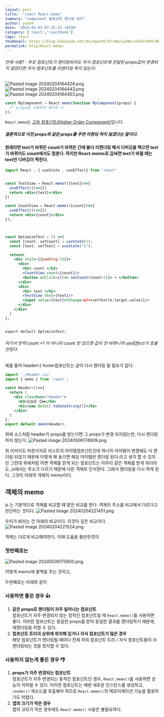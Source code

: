 ```yaml
---
layout: post
title:  "react React.memo"
summary: "component 불필요한 렌더링 방지"
author: yoo94
date: '2024-03-03 07:35:23 +0530'
category: ['react','reactHook']
tags: react
thumbnail: https://blog.kakaocdn.net/dn/dpwvVE/btrBqolp4WG/xU2kPsR8hJ0Rpx9B1LSoZ1/img.png
permalink: blog/React.memo/
---
```


###### 언제 사용?  : 부모 컴포넌트가 렌더링되어도 자식 컴포넌트에 전달된 props값이 변경되지 않았다면 자식 컴포넌트를 리렌더링 하지 않는다.

<img src="/blog/postImg/Pasted image 20240204164428.png" alt="Pasted image 20240204164428.png" style="max-width:100%;">
<img src="/blog/postImg/Pasted image 20240204164443.png" alt="Pasted image 20240204164443.png" style="max-width:100%;">
<img src="/blog/postImg/Pasted image 20240204164453.png" alt="Pasted image 20240204164453.png" style="max-width:100%;">

```jsx
const MyComponent = React.memo(function MyComponent(props) {
  /* props를 사용하여 렌더링 */
});
```

`React.memo`는 [고차 컴포넌트(Higher Order Component)](https://ko.legacy.reactjs.org/docs/higher-order-components.html)입니다.
##### 결론적으로 이전 props와  같은 props를 주면 리랜딩  하지 않겠다는 말이다.

#### 원래라면 text가 바뀌든 count가 바뀌든 간에 둘다 리랜더링 해서 디버깅을 찍으면 text가 바뀌어도 count에서도 멈춘다. 하지만 React.memo로 감싸면 text가 바뀔 때는 text만 디버깅이 찍힌다.

```jsx
import React , { useState , useEffect} from "react"


const TextView = React.memo(({text})=>{
  useEffect(()=>{})
  return <div>{text}</div>
})

const CountView = React.memo(({count})=>{
  useEffect(()=>{})
  return <div>{count}</div>
});



const OptimizeTest = () =>{
  const [count, setCount] = useState(1);
  const [text, setText] = useState("1");

  return(
    <div style={{padding:50}}>
      <div>
        <h2> count </h2>
        <CountView count={count}/>
        <button onClick={()=> setCount(count+1)}> + </button>
      </div>      
      <div>
        <h2> text </h2>
        <TextView text={text}/>
        <input value={text}onChange=e)=>setText(e.target.value)}/>
      </div>
    </div>
  )
};


export default OptimizeTest;
```
###### 저기서 만약 count +1 이 아니라 count 만 있으면 값이 안 바뀌니까 useEffect가 호출 안된다.


예를 들어 header나 footer컴포넌트는 굳이 다시 렌더링 될 필요가 없다.
```jsx
import './Header.css'
import { memo } from 'react';

const Header=()=>{
  return (
    <div className="Header">
      <h3>오늘은 😊❤️</h3>
      <h1>{new Date().toDateString()}</h1>
    </div>
  )
};
export default memo(Header);
```
위에 소스처럼 header가 props를 받는다면 그 props가 변경 되지않는한, 다시 렌더링 하지 않는다.
<img src="/blog/postImg/Pasted image 20240506174909.png" alt="Pasted image 20240506174909.png" style="max-width:100%;">

위 이미지도 마찬가지로 리스트의 아이템컴포넌트인데 하나의 아이템이 변경돼도 다 렌더링 되었기 때문에 이렇게 해 놓으면 해당 아이템만 렌더링 된다.라고 생각 할 수 있지만
그런데 위에처럼 하면 객체를 받게 되는 컴포넌트는 아무리 같은 객체를 받게 되더라도, js에서는 주소가 다르기 때문에 다른 객체로 인식한다. 그래서 렌더링을 다시 하게 된다.
그것이 아래의 개체의 memo이다.
## 객체의 memo

js 는 기본적으로 객체를 비교할 때 얕은 비교를 한다.
객체의 주소를 비교해서 다르다고 판단하는 것이다.
<img src="/blog/postImg/Pasted image 20240204221451.png" alt="Pasted image 20240204221451.png" style="max-width:100%;">

우리가 바라는 건 아래의 비교이다.
이것이 깊은 비교이다.
<img src="/blog/postImg/Pasted image 20240204221524.png" alt="Pasted image 20240204221524.png" style="max-width:100%;">


객체는 다르게 비교해야한다.
이때 도움을 줄만한것이

### 첫번째로는
<img src="/blog/postImg/Pasted image 20240506175600.png" alt="Pasted image 20240506175600.png" style="max-width:100%;">

이렇게 memo에 콜백을 주는 것이고,

두번쨰로는 아래와 같이

### 사용하면 좋은 경우 👍

1. **같은 props로 렌더링이 자주 일어나는 컴포넌트**  
   컴포넌트가 자주 변경되지 않는 정적인 컴포넌트일 때 `React.memo()`를 사용하면 좋다. 이러한 컴포넌트는 동일한 props를 받아 동일한 결과를 렌더링하기 때문에, 재렌더링을 피할 수 있다.
2. **컴포넌트 트리의 상위에 위치해 있거나 자식 컴포넌트가 많은 경우**  
   해당 컴포넌트가 렌더링될 때마다 전체 하위 컴포넌트 트리 / 자식 컴포넌트들이 리렌더링되는 것을 방지할 수 있다.

### 사용하지 않는게 좋은 경우 👎

1. **props가 자주 변경되는 컴포넌트**  
   컴포넌트가 자주 변경되는 동적인 컴포넌트인 경우, `React.memo()`를 사용하면 성능이 저하될 수 있다. 이러한 컴포넌트는 매번 새로운 인스턴스를 생성하고, `render()` 메소드를 호출해야 하므로 `React.memo()`의 메모이제이션 기능을 활용하기도 어렵다.
2. **앱의 크기가 작은 경우**  
   앱의 규모가 작은 경우에도 `React.memo()` 사용은 불필요하다.

